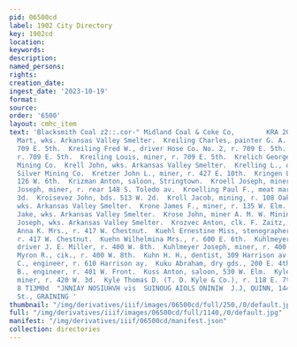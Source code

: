 ```yaml
---
pid: 06500cd
label: 1902 City Directory
key: 1902cd
location: 
keywords: 
description: 
named_persons: 
rights: 
creation_date: 
ingest_date: '2023-10-19'
format: 
source: 
order: '6500'
layout: cmhc_item
text: 'Blacksmith Coal z2::.cor-" Midland Coal & Coke Co,        KRA 203 KYL     Krazowic
  Mart, wks. Arkansas Valley Smelter.  Kreiling Charles, painter G. A. Raemer, r.
  709 E. 5th.  Kreiling Fred W., driver Hose Co. No. 2, r. 709 E. 5th.  Kreiling Harry,
  r. 709 E. 5th.  Kreiling Louis, miner, r. 709 E. 5th.  Krelich George, miner Ibex
  Mining Co.  Krell John, wks. Arkansas Valley Smelter.  Krelling L., ore sorter Iron
  Silver Mining Co.  Kretzer John L., miner, r. 427 E. 10th.  Kringen Lena Miss, bds.
  126 W. 6th.  Krizman Anton, saloon, Stringtown.  Kroell Joseph, miner, r. 118 Oak.  Kroell
  Joseph, miner, r. rear 148 S. Toledo av.  Kroelling Paul F., meat market, 227 E.
  3d.  Kroisevez John, bds. 513 W. 2d.  Kroll Jacob, mining, r. 108 Oak.  _Kroll John,
  wks. Arkansas Valley Smelter.  Krone James F., miner, r. 135 W. Elm.  Kronquist
  Jake, wks. Arkansas Valley Smelter.  Krose John, miner A. M. W. Mining Co.  Krosta
  Joseph, wks. Arkansas Valley Smelter.  Krozvec Anton, clk. F. Zaitz, 514 W. Chestnut.  Kuehl
  Anna K. Mrs., r. 417 W. Chestnut.  Kuehl Ernestine Miss, stenographer W. W. Davis,
  r. 417 W. Chestnut.  Kuehn Wilhelmina Mrs., r. 600 E. 6th.  Kuhlmeyer Edgar O.,
  driver J. E. Miller, r. 400 W. 8th.  Kuhlmeyer Joseph, miner, r. 400 W. 8th.  Kuhimeyer
  Myron R., cik., r. 400 W. 8th.  Kuhn H. H., dentist, 309 Harrison av.  Kuhn Joseph
  C., engineer, r. 610 Harrison ay.  Kuku Abraham, dry gds., 200 E. 4th.  Kurtz Leonard
  B., engineer, r. 401 W. Front.  Kuss Anton, saloon, 530 W. Elm.  Kyle Andrew T.,
  miner, r. 420 W. 3d.  Kyle Thomas D. (T. D. Kyle & Co.), r. 118 E. 7th.     HLIWS
  8 T13M0d  "JNNIAY NOSIUHVH vis  SUINOUG AIOLS ONINIW  J.J, QUINN, 144 East Fifth
  St., GRAINING '
thumbnail: "/img/derivatives/iiif/images/06500cd/full/250,/0/default.jpg"
full: "/img/derivatives/iiif/images/06500cd/full/1140,/0/default.jpg"
manifest: "/img/derivatives/iiif/06500cd/manifest.json"
collection: directories
---
```

